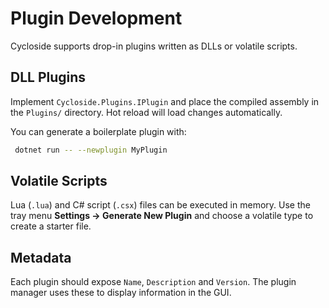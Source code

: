 # Plugin Development

Cycloside supports drop-in plugins written as DLLs or volatile scripts.

## DLL Plugins

Implement `Cycloside.Plugins.IPlugin` and place the compiled assembly in the `Plugins/` directory. Hot reload will load changes automatically.

You can generate a boilerplate plugin with:
```bash
 dotnet run -- --newplugin MyPlugin
```

## Volatile Scripts

Lua (`.lua`) and C# script (`.csx`) files can be executed in memory. Use the tray menu **Settings → Generate New Plugin** and choose a volatile type to create a starter file.

## Metadata

Each plugin should expose `Name`, `Description` and `Version`. The plugin manager uses these to display information in the GUI.

